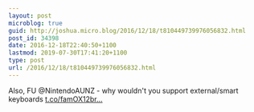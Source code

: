 ```yaml
---
layout: post
microblog: true
guid: http://joshua.micro.blog/2016/12/18/t810449739976056832.html
post_id: 34398
date: 2016-12-18T22:40:50+1100
lastmod: 2019-07-30T17:41:20+1100
type: post
url: /2016/12/18/t810449739976056832.html
---
```

Also, FU @NintendoAUNZ - why wouldn't you support external/smart keyboards [t.co/famOX12br...](https://t.co/famOX12br8)
